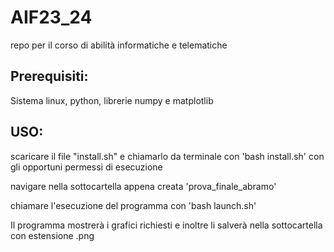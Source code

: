 # AIF23_24
repo per il corso di abilità informatiche e telematiche

## Prerequisiti:
Sistema linux, python, librerie numpy e matplotlib


## USO:
scaricare il file "install.sh" e chiamarlo da terminale con 'bash install.sh' con gli opportuni permessi di esecuzione

navigare nella sottocartella appena creata 'prova_finale_abramo'

chiamare l'esecuzione del programma con 'bash launch.sh'

Il programma mostrerà i grafici richiesti e inoltre li salverà nella sottocartella con estensione .png
